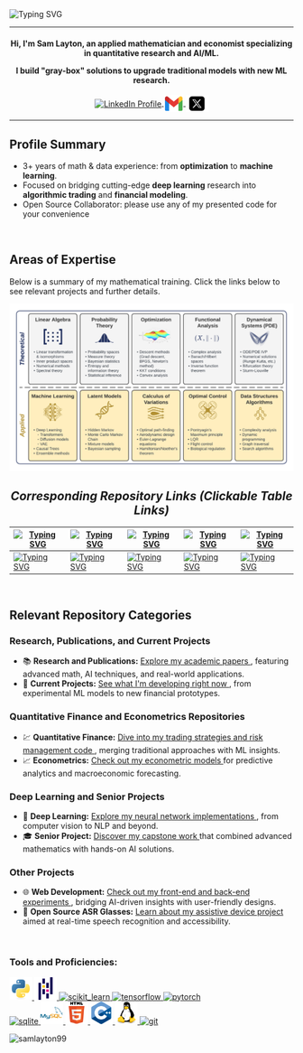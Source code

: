 <img src="https://readme-typing-svg.herokuapp.com?size=40&duration=4000&color=b39133&center=true&vCenter=true&width=1000&lines=Welcome+to+Sam+Layton's+GitHub!;AI+Researcher+%7C+Quant+Finance+Specialist" alt="Typing SVG">
<hr>
<h4 align="center">Hi, I'm Sam Layton, an applied mathematician and economist specializing in quantitative research and AI/ML.

I build "gray-box" solutions to upgrade traditional models with new ML research. </h4>

<p align="center">
  <a href="https://linkedin.com/in/sam-layton-ai/" target="_blank" rel="noopener noreferrer">
    <img align="center" src="https://raw.githubusercontent.com/rahuldkjain/github-profile-readme-generator/master/src/images/icons/Social/linked-in-alt.svg" alt="LinkedIn Profile" height="30" width="40" />
  </a>
  <a href="mailto:samlayton99@gmail.com" target="blank">
    <img align="center" src="./assets/gmail.png" alt="Gmail" height="30" width="35" />
  </a>
  <a href="https://x.com/samlayton99" target="blank">
    <img align="center" src="./assets/x-icon.png" alt="X (formerly Twitter)" height="30" width="40" />
  </a>
</p>
<hr>



<!-- An intro statement here. please update it to be actually interesting  -->
<h2 align="left">Profile Summary</h2>
<p>
    <ul>
        <li>3+ years of math & data experience: from <b>optimization</b> to <b>machine learning</b>.</li>
        <li>Focused on bridging cutting-edge <b>deep learning</b> research into <b>algorithmic trading</b> and <b>financial modeling</b>.</li>
        <li>Open Source Collaborator: please use any of my presented code for your convenience</li>
    </ul>
</p>
<br>


<!-- Area of Expertise Section -->
<h2 align="left">Areas of Expertise</h2>
<p>
    Below is a summary of my mathematical training. Click the links below to see relevant projects and further details.
</p>



<!-- Center the Infographic Image -->
<p align="center">
  <img 
    src="https://github.com/samlayton99/samlayton99/raw/main/assets/experience.png"
    alt="Infographic"
  />
</p>


<!-- Corresponding Links section -->
<h2 align="center"><em>Corresponding Repository Links (Clickable Table Links)</em></h2>

<!-- Center the Table -->
<div align="center">

| <a href="https://github.com/samlayton99/samlayton99/blob/main/categories/linear_algebra/linear_algebra.md"><img src="https://readme-typing-svg.herokuapp.com?size=16&duration=0.01&pause=9999999999&color=FFFFFF&background=1E2D5C&center=true&vCenter=true&width=220&lines=Linear+Algebra" alt="Typing SVG" /></a> | <a href="https://github.com/samlayton99/samlayton99/blob/main/categories/probability_theory/probability_theory.md"><img src="https://readme-typing-svg.herokuapp.com?size=16&duration=0.01&pause=9999999999&color=FFFFFF&background=1E2D5C&center=true&vCenter=true&width=220&lines=Probability+Theory" alt="Typing SVG" /></a> | <a href="https://github.com/samlayton99/samlayton99/blob/main/categories/optimization/optimization.md"><img src="https://readme-typing-svg.herokuapp.com?size=16&duration=0.01&pause=9999999999&color=FFFFFF&background=1E2D5C&center=true&vCenter=true&width=220&lines=Optimization" alt="Typing SVG" /></a> | <a href="https://github.com/samlayton99/samlayton99/blob/main/categories/functional_analysis/functional_analysis.md"><img src="https://readme-typing-svg.herokuapp.com?size=16&duration=0.01&pause=9999999999&color=FFFFFF&background=1E2D5C&center=true&vCenter=true&width=220&lines=Functional+Analysis" alt="Typing SVG" /></a> | <a href="https://github.com/samlayton99/samlayton99/blob/main/categories/dynamical_systems/dynamical_systems.md"><img src="https://readme-typing-svg.herokuapp.com?size=16&duration=0.01&pause=9999999999&color=FFFFFF&background=1E2D5C&center=true&vCenter=true&width=220&lines=Dynamical+Systems" alt="Typing SVG" /></a> |
| --- | --- | --- | --- | --- |
| <a href="https://github.com/samlayton99/samlayton99/blob/main/categories/machine_learning/machine_learning.md"><img src="https://readme-typing-svg.herokuapp.com?size=16&duration=0.01&pause=9999999999&color=FFFFFF&background=B39133&center=true&vCenter=true&width=220&lines=Machine+Learning" alt="Typing SVG" /></a> | <a href="https://github.com/samlayton99/samlayton99/blob/main/categories/latent_models/latent_models.md"><img src="https://readme-typing-svg.herokuapp.com?size=16&duration=0.01&pause=9999999999&color=FFFFFF&background=B39133&center=true&vCenter=true&width=220&lines=Latent+Models" alt="Typing SVG" /></a> | <a href="https://github.com/samlayton99/samlayton99/blob/main/categories/calculus_of_variations/calculus_of_variations.md"><img src="https://readme-typing-svg.herokuapp.com?size=16&duration=0.01&pause=9999999999&color=FFFFFF&background=B39133&center=true&vCenter=true&width=220&lines=Calculus+of+Variations" alt="Typing SVG" /></a> | <a href="https://github.com/samlayton99/samlayton99/blob/main/categories/optimal_control/optimal_control.md"><img src="https://readme-typing-svg.herokuapp.com?size=16&duration=0.01&pause=9999999999&color=FFFFFF&background=B39133&center=true&vCenter=true&width=220&lines=Optimal+Control" alt="Typing SVG" /></a> | <a href="https://github.com/samlayton99/samlayton99/blob/main/categories/dsa/dsa.md"><img src="https://readme-typing-svg.herokuapp.com?size=16&duration=0.01&pause=9999999999&color=FFFFFF&background=B39133&center=true&vCenter=true&width=220&lines=DSA" alt="Typing SVG" /></a> |
</div>
<br>


<h2 align="left">Relevant Repository Categories</h3>

<!-- Research, Publications, and Current Projects -->
<h3 align="left">Research, Publications, and Current Projects</h3>
<ul>
  <li>
    📚 <b>Research and Publications:</b> 
    <a href="https://github.com/samlayton99?tab=repositories&q=topic:Research-Publications&sort=stars" target="_blank">
      Explore my academic papers
    </a>, featuring advanced math, AI techniques, and real-world applications.
  </li>
  <li>
    🔬 <b>Current Projects:</b> 
    <a href="https://github.com/samlayton99?tab=repositories&q=topic:Current-Projects&sort=stars" target="_blank">
      See what I'm developing right now
    </a>, from experimental ML models to new financial prototypes.
  </li>
</ul>

<!-- Quantitative Finance and Econometrics Repositories -->
<h3 align="left">Quantitative Finance and Econometrics Repositories</h3>
<ul>
  <li>
    💹 <b>Quantitative Finance:</b> 
    <a href="https://github.com/samlayton99?tab=repositories&q=topic:Quantitative-Finance&sort=stars" target="_blank">
      Dive into my trading strategies and risk management code
    </a>, merging traditional approaches with ML insights.
  </li>
  <li>
    📈 <b>Econometrics:</b> 
    <a href="https://github.com/samlayton99?tab=repositories&q=topic:Econometrics&sort=stars" target="_blank">
      Check out my econometric models
    </a> for predictive analytics and macroeconomic forecasting.
  </li>
</ul>

<!-- Deep Learning and Senior Projects -->
<h3 align="left">Deep Learning and Senior Projects</h3>
<ul>
  <li>
    🧠 <b>Deep Learning:</b> 
    <a href="https://github.com/samlayton99?tab=repositories&q=topic:Deep-Learning&sort=stars" target="_blank">
      Explore my neural network implementations
    </a>, from computer vision to NLP and beyond.
  </li>
  <li>
    🎓 <b>Senior Project:</b> 
    <a href="https://github.com/samlayton99?tab=repositories&q=topic:Senior-Project&sort=stars" target="_blank">
      Discover my capstone work
    </a> that combined advanced mathematics with hands-on AI solutions.
  </li>
</ul>

<!-- Other Projects -->
<h3 align="left">Other Projects</h3>
<ul>
  <li>
    🌐 <b>Web Development:</b> 
    <a href="https://github.com/samlayton99?tab=repositories&q=topic:Web-Development&sort=stars" target="_blank">
      Check out my front-end and back-end experiments
    </a>, bridging AI-driven insights with user-friendly designs.
  </li>
  <li>
    🥽 <b>Open Source ASR Glasses:</b> 
    <a href="https://github.com/samlayton99?tab=repositories&q=topic:Web-Development&sort=stars" target="_blank">
      Learn about my assistive device project
    </a> aimed at real-time speech recognition and accessibility.
  </li>
</ul>


<!-- Ending stuff showing skills, contact, etc. written here below -->
<br>

<h3 align="left">Tools and Proficiencies:</h3>
<p align="left">
<a href="https://www.python.org" target="_blank" rel="noreferrer"> <img src="https://raw.githubusercontent.com/devicons/devicon/master/icons/python/python-original.svg" alt="python" width="40" height="40"/> </a>
<a href="https://pandas.pydata.org/" target="_blank" rel="noreferrer"> <img src="https://raw.githubusercontent.com/devicons/devicon/2ae2a900d2f041da66e950e4d48052658d850630/icons/pandas/pandas-original.svg" alt="pandas" width="40" height="40"/> </a>
<a href="https://scikit-learn.org/" target="_blank" rel="noreferrer"> <img src="https://upload.wikimedia.org/wikipedia/commons/0/05/Scikit_learn_logo_small.svg" alt="scikit_learn" width="40" height="40"/> </a>
<a href="https://www.tensorflow.org" target="_blank" rel="noreferrer"> <img src="https://www.vectorlogo.zone/logos/tensorflow/tensorflow-icon.svg" alt="tensorflow" width="40" height="40"/> </a>
<a href="https://pytorch.org/" target="_blank" rel="noreferrer"> <img src="https://www.vectorlogo.zone/logos/pytorch/pytorch-icon.svg" alt="pytorch" width="40" height="40"/> </a>
<br>
<a href="https://www.sqlite.org/" target="_blank" rel="noreferrer"> <img src="https://www.vectorlogo.zone/logos/sqlite/sqlite-icon.svg" alt="sqlite" width="40" height="40"/> </a>
<a href="https://www.mysql.com/" target="_blank" rel="noreferrer"> <img src="https://raw.githubusercontent.com/devicons/devicon/master/icons/mysql/mysql-original-wordmark.svg" alt="mysql" width="40" height="40"/> </a>
<a href="https://www.w3.org/html/" target="_blank" rel="noreferrer"> <img src="https://raw.githubusercontent.com/devicons/devicon/master/icons/html5/html5-original-wordmark.svg" alt="html5" width="40" height="40"/> </a>
<a href="https://www.w3schools.com/cpp/" target="_blank" rel="noreferrer"> <img src="https://raw.githubusercontent.com/devicons/devicon/master/icons/cplusplus/cplusplus-original.svg" alt="cplusplus" width="40" height="40"/> </a>
<a href="https://www.linux.org/" target="_blank" rel="noreferrer"> <img src="https://raw.githubusercontent.com/devicons/devicon/master/icons/linux/linux-original.svg" alt="linux" width="40" height="40"/> </a>
<a href="https://git-scm.com/" target="_blank" rel="noreferrer"> <img src="https://www.vectorlogo.zone/logos/git-scm/git-scm-icon.svg" alt="git" width="40" height="40"/> </a>
</p>
<p align="left"> <img src="https://komarev.com/ghpvc/?username=samlayton99&label=Profile%20views&color=0e75b6&style=flat" alt="samlayton99" /> </p>

